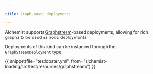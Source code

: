 ```yaml
---

title: Graph-based deployments

---
```


Alchemist supports [Graphstream](https://graphstream-project.org/)-based deployments,
allowing for rich graphs to be used as node deployments.

Deployments of this kind can be instanced through the `GraphStreamDeployment` type.

{{ snippet(file="testlobster.yml", from="alchemist-loading/src/test/resources/graphstream/") }}
